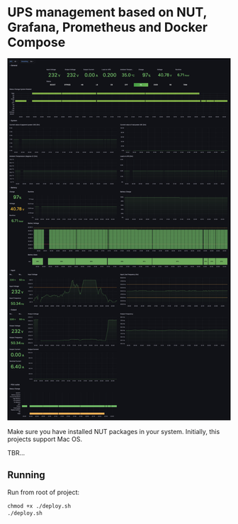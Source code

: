 # UPS management based on NUT, Grafana, Prometheus and Docker Compose

![grafana_dashboard_demo](./docs/grafana_dashboard_demo.png)

Make sure you have installed NUT packages in your system. Initially, this projects support Mac OS.

TBR...

## Running

Run from root of project:
```
chmod +x ./deploy.sh
./deploy.sh
```
